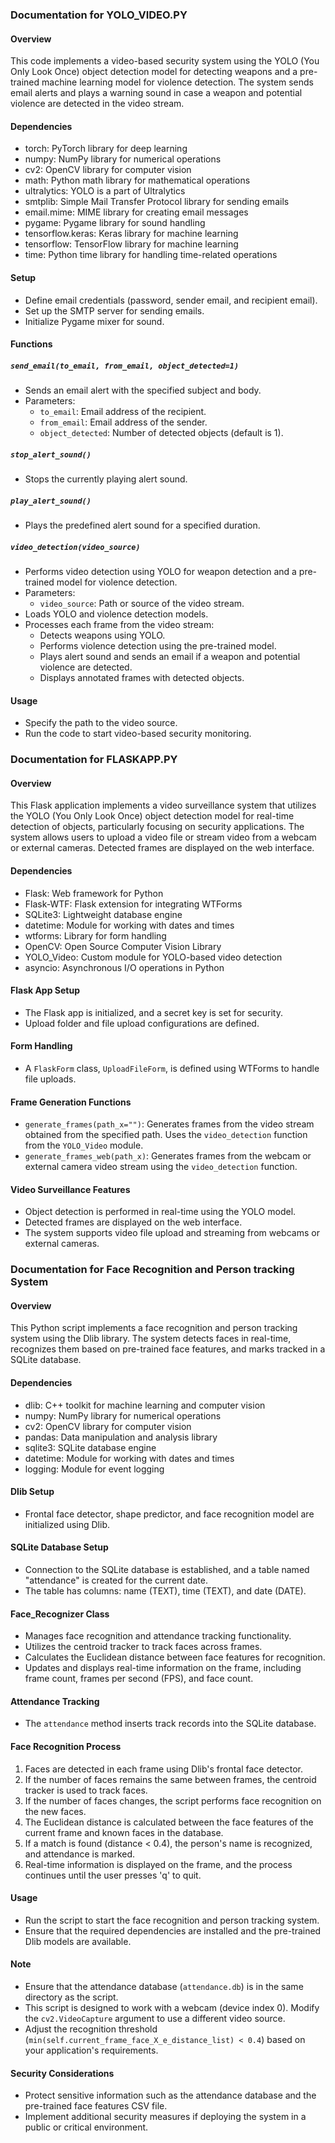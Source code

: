 ### Documentation for YOLO_VIDEO.PY

#### Overview
This code implements a video-based security system using the YOLO (You Only Look Once) object detection model for detecting weapons and a pre-trained machine learning model for violence detection. The system sends email alerts and plays a warning sound in case a weapon and potential violence are detected in the video stream.

#### Dependencies
- torch: PyTorch library for deep learning
- numpy: NumPy library for numerical operations
- cv2: OpenCV library for computer vision
- math: Python math library for mathematical operations
- ultralytics: YOLO is a part of Ultralytics
- smtplib: Simple Mail Transfer Protocol library for sending emails
- email.mime: MIME library for creating email messages
- pygame: Pygame library for sound handling
- tensorflow.keras: Keras library for machine learning
- tensorflow: TensorFlow library for machine learning
- time: Python time library for handling time-related operations

#### Setup
- Define email credentials (password, sender email, and recipient email).
- Set up the SMTP server for sending emails.
- Initialize Pygame mixer for sound.

#### Functions

##### `send_email(to_email, from_email, object_detected=1)`
- Sends an email alert with the specified subject and body.
- Parameters:
  - `to_email`: Email address of the recipient.
  - `from_email`: Email address of the sender.
  - `object_detected`: Number of detected objects (default is 1).

##### `stop_alert_sound()`
- Stops the currently playing alert sound.

##### `play_alert_sound()`
- Plays the predefined alert sound for a specified duration.

##### `video_detection(video_source)`
- Performs video detection using YOLO for weapon detection and a pre-trained model for violence detection.
- Parameters:
  - `video_source`: Path or source of the video stream.
- Loads YOLO and violence detection models.
- Processes each frame from the video stream:
  - Detects weapons using YOLO.
  - Performs violence detection using the pre-trained model.
  - Plays alert sound and sends an email if a weapon and potential violence are detected.
  - Displays annotated frames with detected objects.

#### Usage
- Specify the path to the video source.
- Run the code to start video-based security monitoring.



### Documentation for FLASKAPP.PY
#### Overview
This Flask application implements a video surveillance system that utilizes the YOLO (You Only Look Once) object detection model for real-time detection of objects, particularly focusing on security applications. The system allows users to upload a video file or stream video from a webcam or external cameras. Detected frames are displayed on the web interface.

#### Dependencies
- Flask: Web framework for Python
- Flask-WTF: Flask extension for integrating WTForms
- SQLite3: Lightweight database engine
- datetime: Module for working with dates and times
- wtforms: Library for form handling
- OpenCV: Open Source Computer Vision Library
- YOLO_Video: Custom module for YOLO-based video detection
- asyncio: Asynchronous I/O operations in Python

#### Flask App Setup
- The Flask app is initialized, and a secret key is set for security.
- Upload folder and file upload configurations are defined.

#### Form Handling
- A `FlaskForm` class, `UploadFileForm`, is defined using WTForms to handle file uploads.

#### Frame Generation Functions
- `generate_frames(path_x="")`: Generates frames from the video stream obtained from the specified path. Uses the `video_detection` function from the `YOLO_Video` module.
- `generate_frames_web(path_x)`: Generates frames from the webcam or external camera video stream using the `video_detection` function.


#### Video Surveillance Features
- Object detection is performed in real-time using the YOLO model.
- Detected frames are displayed on the web interface.
- The system supports video file upload and streaming from webcams or external cameras.



### Documentation for Face Recognition and Person tracking System

#### Overview
This Python script implements a face recognition and person tracking system using the Dlib library. The system detects faces in real-time, recognizes them based on pre-trained face features, and marks tracked in a SQLite database. 

#### Dependencies
- dlib: C++ toolkit for machine learning and computer vision
- numpy: NumPy library for numerical operations
- cv2: OpenCV library for computer vision
- pandas: Data manipulation and analysis library
- sqlite3: SQLite database engine
- datetime: Module for working with dates and times
- logging: Module for event logging

#### Dlib Setup
- Frontal face detector, shape predictor, and face recognition model are initialized using Dlib.

#### SQLite Database Setup
- Connection to the SQLite database is established, and a table named "attendance" is created for the current date.
- The table has columns: name (TEXT), time (TEXT), and date (DATE).

#### Face_Recognizer Class
- Manages face recognition and attendance tracking functionality.
- Utilizes the centroid tracker to track faces across frames.
- Calculates the Euclidean distance between face features for recognition.
- Updates and displays real-time information on the frame, including frame count, frames per second (FPS), and face count.

#### Attendance Tracking
- The `attendance` method inserts track records into the SQLite database.

#### Face Recognition Process
1. Faces are detected in each frame using Dlib's frontal face detector.
2. If the number of faces remains the same between frames, the centroid tracker is used to track faces.
3. If the number of faces changes, the script performs face recognition on the new faces.
4. The Euclidean distance is calculated between the face features of the current frame and known faces in the database.
5. If a match is found (distance < 0.4), the person's name is recognized, and attendance is marked.
6. Real-time information is displayed on the frame, and the process continues until the user presses 'q' to quit.

#### Usage
- Run the script to start the face recognition and person tracking system.
- Ensure that the required dependencies are installed and the pre-trained Dlib models are available.

#### Note
- Ensure that the attendance database (`attendance.db`) is in the same directory as the script.
- This script is designed to work with a webcam (device index 0). Modify the `cv2.VideoCapture` argument to use a different video source.
- Adjust the recognition threshold (`min(self.current_frame_face_X_e_distance_list) < 0.4`) based on your application's requirements.

#### Security Considerations
- Protect sensitive information such as the attendance database and the pre-trained face features CSV file.
- Implement additional security measures if deploying the system in a public or critical environment.

